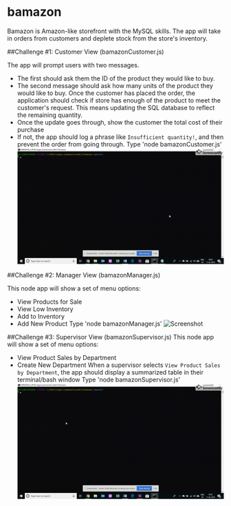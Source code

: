# bamazon
Bamazon is Amazon-like storefront with the MySQL skills. The app will take in orders from customers and deplete stock from the store's inventory.

##Challenge #1: Customer View (bamazonCustomer.js)

The app will prompt users with two messages.
* The first should ask them the ID of the product they would like to buy.
* The second message should ask how many units of the product they would like to buy.
Once the customer has placed the order, the application should check if store has enough of the product to meet the customer's request. This means updating the SQL database to reflect the remaining quantity.
* Once the update goes through, show the customer the total cost of their purchase
* If not, the app should log a phrase like `Insufficient quantity!`, and then prevent the order from going through.
Type 'node bamazonCustomer.js'
![Screenshot](images/challenge1_bamazonCustomer.gif)

##Challenge #2: Manager View (bamazonManager.js)

This node app will show a set of menu options:
* View Products for Sale
* View Low Inventory
* Add to Inventory
* Add New Product
Type 'node bamazonManager.js'
![Screenshot](images/challenge2_bamazonManager.gif)

##Challenge #3: Supervisor View (bamazonSupervisor.js)
This node app will show a set of menu options:
* View Product Sales by Department
* Create New Department
 When a supervisor selects `View Product Sales by Department`, the app should display a summarized table in their terminal/bash window
 Type 'node bamazonSupervisor.js'
![Screenshot](images/challenge3_bamazonSupervisor.gif)

